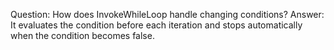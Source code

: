 Question: How does InvokeWhileLoop handle changing conditions?
Answer: It evaluates the condition before each iteration and stops automatically when the condition becomes false.
